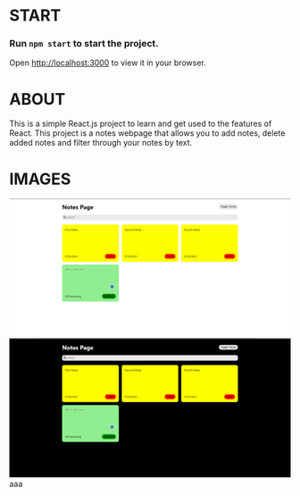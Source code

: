 # START

### Run `npm start` to start the project.

Open [http://localhost:3000](http://localhost:3000) to view it in your browser.

# ABOUT

This is a simple React.js project to learn and get used to the features of React.
This project is a notes webpage that allows you to add notes, delete added notes and filter through your notes by text.

# IMAGES

![Page](./public/page-1.png)
![Page](./public/page-2.png)
aaa
